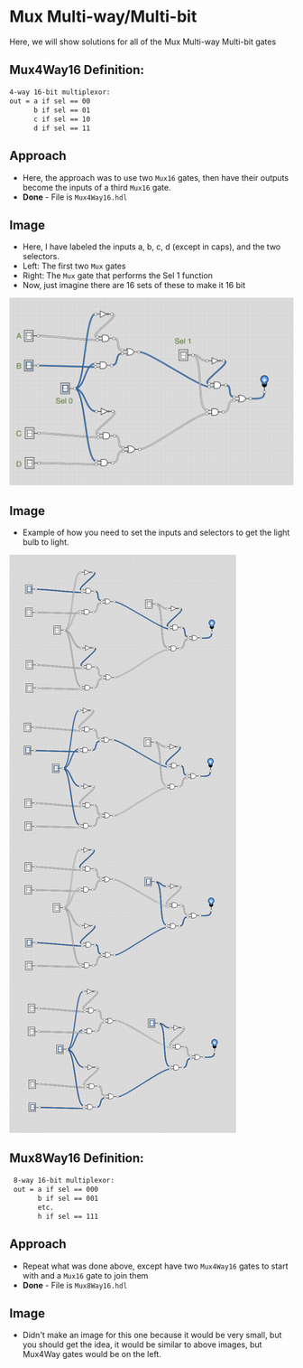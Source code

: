# Mux Multi-way/Multi-bit
Here, we will show solutions for all of the Mux Multi-way Multi-bit gates

##  Mux4Way16 Definition:
```
4-way 16-bit multiplexor:
out = a if sel == 00
      b if sel == 01
      c if sel == 10
      d if sel == 11
```

## Approach
- Here, the approach was to use two `Mux16` gates, then have their outputs become the inputs of a third `Mux16` gate.
- **Done** - File is `Mux4Way16.hdl`

## Image
- Here, I have labeled the inputs a, b, c, d (except in caps), and the two selectors.
- Left: The first two `Mux` gates
- Right: The `Mux` gate that performs the Sel 1 function
- Now, just imagine there are 16 sets of these to make it 16 bit

!["Mux4Way16 Gate"](../img/project-01.9-Mux4Way16.png)

## Image
- Example of how you need to set the inputs and selectors to get the light bulb to light.

!["Mux4Way16 Gate"](../img/project-01.9-Mux4Way16-b.png)

##  Mux8Way16 Definition:
```
 8-way 16-bit multiplexor:
 out = a if sel == 000
       b if sel == 001
       etc.
       h if sel == 111
```

## Approach
- Repeat what was done above, except have two `Mux4Way16` gates to start with and a `Mux16` gate to join them
- **Done** - File is `Mux8Way16.hdl`

## Image
- Didn't make an image for this one because it would be very small, but you should get the idea, it would be similar to above images, but Mux4Way gates would be on the left.
